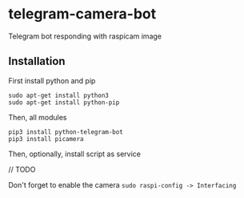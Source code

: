 # telegram-camera-bot
Telegram bot responding with raspicam image

## Installation

First install python and pip
```
sudo apt-get install python3
sudo apt-get install python-pip
```
Then, all modules
```
pip3 install python-telegram-bot
pip3 install picamera
```
Then, optionally, install script as service

// TODO

Don't forget to enable the camera
``` sudo raspi-config -> Interfacing ```
